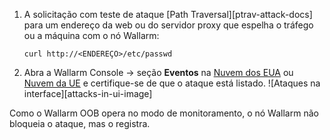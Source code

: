1. A solicitação com teste de ataque [Path Traversal][ptrav-attack-docs] para um endereço da web ou do servidor proxy que espelha o tráfego ou a máquina com o nó Wallarm:

    ```
    curl http://<ENDEREÇO>/etc/passwd
    ```
2. Abra a Wallarm Console → seção **Eventos** na [Nuvem dos EUA](https://us1.my.wallarm.com/attacks) ou [Nuvem da UE](https://my.wallarm.com/attacks) e certifique-se de que o ataque está listado.
    ![Ataques na interface][attacks-in-ui-image]

Como o Wallarm OOB opera no modo de monitoramento, o nó Wallarm não bloqueia o ataque, mas o registra.